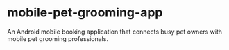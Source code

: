 # mobile-pet-grooming-app
An Android mobile booking application that connects busy pet owners with mobile pet grooming professionals. 
